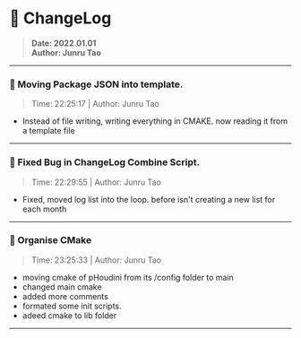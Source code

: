 # :hammer: ChangeLog
> __Date: 2022.01.01__<br>
> __Author: Junru Tao__<br>
---

### :electric_plug: Moving Package JSON into template.
> Time: 22:25:17 | Author: Junru Tao
* Instead of file writing, writing everything in CMAKE. now reading it from a template file

---


### :electric_plug: Fixed Bug in ChangeLog Combine Script.
> Time: 22:29:55 | Author: Junru Tao
* Fixed, moved log list into the loop. before isn't creating a new list for each month

---


### :electric_plug: Organise CMake
> Time: 23:25:33 | Author: Junru Tao
* moving cmake of pHoudini from its /config folder to main
* changed main cmake
* added more comments
* formated some init scripts.
* adeed cmake to lib folder

---


